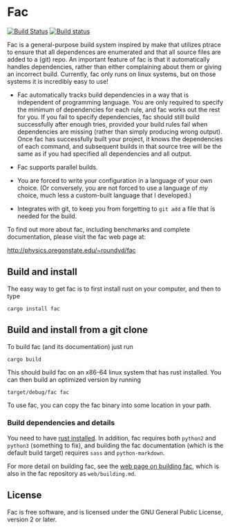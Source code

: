 # Fac


<!-- [![Build Status](https://travis-ci.org/droundy/fac.svg?branch=master)](https://travis-ci.org/droundy/fac) -->

[![Build Status](https://travis-ci.org/droundy/fac.svg?branch=master)](https://travis-ci.org/droundy/fac)
[![Build status](https://ci.appveyor.com/api/projects/status/opg6nds3m9ahkqvj?svg=true)](https://ci.appveyor.com/project/droundy/fac)

Fac is a general-purpose build system inspired by make that utilizes
ptrace to ensure that all dependences are enumerated and that all
source files are added to a (git) repo.  An important feature of fac
is that it automatically handles dependencies, rather than either
complaining about them or giving an incorrect build.  Currently, fac
only runs on linux systems, but on those systems it is incredibly easy
to use!

* Fac automatically tracks build dependencies in a way that is
  independent of programming language.  You are only required to
  specify the minimum of dependencies for each rule, and fac works out
  the rest for you.  If you fail to specify dependencies, fac should
  still build successfully after enough tries, provided your build
  rules fail when dependencies are missing (rather than simply
  producing wrong output).  Once fac has successfully built your
  project, it knows the dependencies of each command, and subsequent
  builds in that source tree will be the same as if you had specified
  all dependencies and all output.

* Fac supports parallel builds.

* You are forced to write your configuration in a language of your own
  choice.  (Or conversely, you are not forced to use a language of
  *my* choice, much less a custom-built language that I developed.)

* Integrates with git, to keep you from forgetting to `git add` a file
  that is needed for the build.

To find out more about fac, including benchmarks and complete
documentation, please visit the fac web page at:

http://physics.oregonstate.edu/~roundyd/fac

## Build and install

The easy way to get fac is to first install rust on your computer,
and then to type

    cargo install fac

## Build and install from a git clone

To build fac (and its documentation) just run

    cargo build

This should build fac on an x86-64 linux system that has rust
installed.  You can then build an
optimized version by running

    target/debug/fac fac

To use fac, you can copy the fac binary into some location in your
path.

### Build dependencies and details

You need to have [rust installed](https://rustup.rs).  In addition,
fac requires both `python2` and `python3` (something to fix), and
building the fac documentation (which is the default build target)
requires `sass` and `python-markdown`.

For more detail on building fac, see the
[web page on building fac](http://physics.oregonstate.edu/~roundyd/fac/building.html),
which is also in the fac repository as `web/building.md`.

## License

Fac is free software, and is licensed under the GNU General Public
License, version 2 or later.

